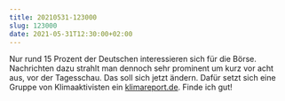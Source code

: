 ```yaml
---
title: 20210531-123000
slug: 123000
date: 2021-05-31T12:30:00+02:00
---
```


Nur rund 15 Prozent der Deutschen interessieren sich für die Börse. Nachrichten dazu strahlt man dennoch sehr prominent um kurz vor acht aus, vor der Tagesschau. Das soll sich jetzt ändern. Dafür setzt sich eine Gruppe von Klimaaktivisten ein [klimareport.de](https://www.klimareporter.de/gesellschaft/ard-nur-sprueche-klopfen). Finde ich gut!
